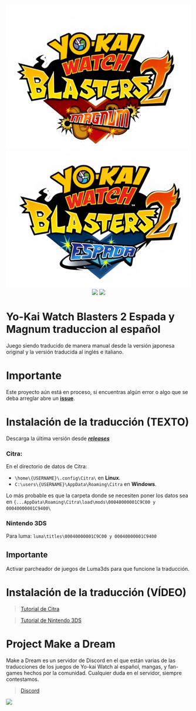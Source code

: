 <div align="center">
    <img src="./images/ykwb2m.png"/>
    <img src="./images/ykwb2e.png"/>
    <a href="https://github.com/ENOCH-VK/YWB2_ES/releases"><img src="https://img.shields.io/github/v/release/ENOCH-VK/YWB2_ES"/></a>
    <a href="https://github.com/ENOCH-VK/YWB2_ES/releases"><img src="https://img.shields.io/github/downloads/ENOCH-VK/YWB2_ES/total"/></a>
</div>

# Yo-Kai Watch Blasters 2 Espada y Magnum traduccion al español
Juego siendo traducido de manera manual desde la versión japonesa original y la versión traducida al inglés e italiano.

# Importante
Este proyecto aún está en proceso, si encuentras algún error o algo que se deba arreglar abre un [**issue**](https://github.com/ENOCH-VK/YWB2_ES/issues).

# Instalación de la traducción (TEXTO)
Descarga la última versión desde [***releases***](https://github.com/ENOCH-VK/YWB2_ES/releases)

### Citra:
En el directorio de datos de Citra:
 - `\home\{USERNAME}\.config\Citra\` en **Linux**.
 - `C:\users\{USERNAME}\AppData\Roaming\Citra` en **Windows**.

Lo más probable es que la carpeta donde se necesiten poner los datos sea en `{...AppData\Roaming\Citra\load\mods\00040000001C9C00 y 00040000001C9400\`

### Nintendo 3DS

Para luma: `luma\titles\00040000001C9C00 y 00040000001C9400`

## Importante
Activar parcheador de juegos de Luma3ds para que funcione la traducción.

# Instalación de la traducción (VÍDEO)

> [Tutorial de Citra](https://discord.com/channels/846980324034347008/1162320333764825118/1162323994549170227)

> [Tutorial de Nintendo 3DS](https://www.youtube.com/watch?v=FtelkhlB1Rg&feature=youtu.be)


# Project Make a Dream
Make a Dream es un servidor de Discord en el que están varias de las traducciones de los juegos de Yo-kai Watch al español, mangas, y fan-games hechos por la comunidad.
Cualquier duda en el servidor, siempre contestamos.

> [Discord](https://discord.gg/project-make-a-dream-846980324034347008)

<img src="https://media.discordapp.net/attachments/1165235038217060492/1201233539690152167/Captura_de_pantalla_2024-01-28_193414.png?ex=65c912e9&is=65b69de9&hm=f90d64389659b322af94dfd4a38da6bea98928fc0772b78e2c9e0c626791d70c&=&format=webp&quality=lossless&width=746&height=419">
